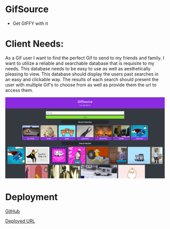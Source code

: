# GifSource
* Get GIFFY with it

# Client Needs:
As a Gif user I want to find the perfect Gif to send to my friends and family. I want to utilize a reliable and searchable database that is requisite to my needs.  This database needs to be easy to use as well as aesthetically pleasing to view.  This database should display the users past searches in an easy and clickable way. The results of each search should present the user with multiple Gif's to choose from as well as provide them the url to access them.


![Sample view.](./assets/images/sample.png)


# Deployment
[GitHub](https://github.com/jareddaniel95/GifSource)

[Deployed URL](https://jareddaniel95.github.io/GifSource/)

